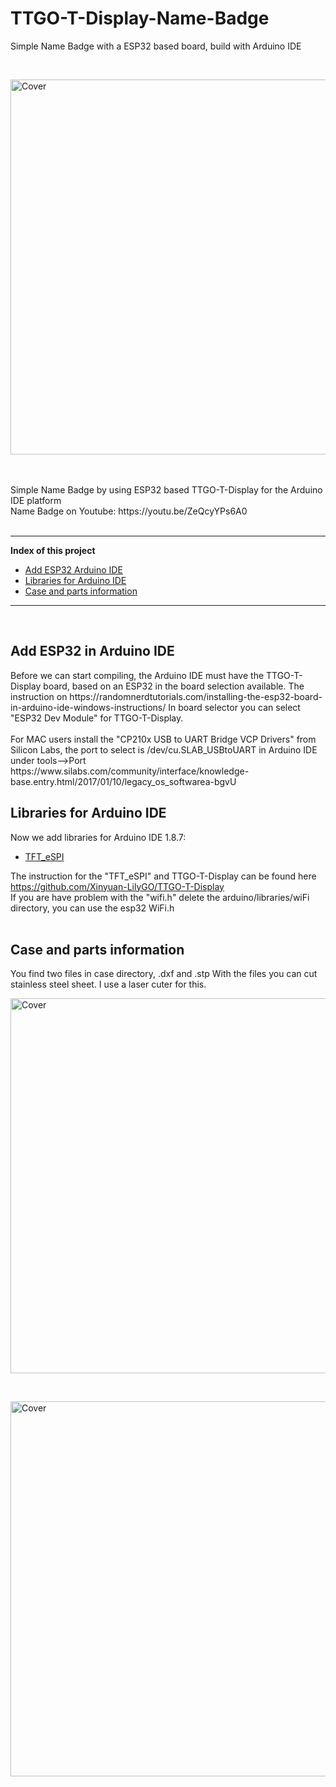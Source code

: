 # TTGO-T-Display-Name-Badge
Simple Name Badge with a ESP32 based board, build with Arduino IDE

<br>

<p><img src="https://github.com/oxinon/TTGO-T-Display-Name-Badge/blob/master/pictures/NameBadge.png" alt="Cover" width="600"></p>
<br>
<br>
Simple Name Badge by using ESP32 based TTGO-T-Display  for the Arduino IDE platform
<br>
Name Badge on Youtube: https://youtu.be/ZeQcyYPs6A0
<br>
<br>

* * *

<b>Index of this project</b>

+ [Add ESP32 Arduino IDE](#ESP32)
+ [Libraries for Arduino IDE](#libraries)
+ [Case and parts information](#case)

* * *
<br>
<a name="ESP32"></a><h2>Add ESP32 in Arduino IDE</h2>
Before we can start compiling, the Arduino IDE must have the TTGO-T-Display board, based on an ESP32 in the board selection available.
The instruction on https://randomnerdtutorials.com/installing-the-esp32-board-in-arduino-ide-windows-instructions/
In board selector you can select "ESP32 Dev Module" for TTGO-T-Display.
<br>
<br>
For MAC users install the "CP210x USB to UART Bridge VCP Drivers" from Silicon Labs, the port to select is /dev/cu.SLAB_USBtoUART in Arduino IDE under tools-->Port
<br>
https://www.silabs.com/community/interface/knowledge-base.entry.html/2017/01/10/legacy_os_softwarea-bgvU
<br>

<a name="libraries"></a><h2>Libraries for Arduino IDE</h2>
Now we add libraries for Arduino IDE 1.8.7:
<br>

+ [TFT_eSPI](https://github.com/Bodmer/TFT_eSPI)
   
The instruction for the "TFT_eSPI" and TTGO-T-Display can be found here https://github.com/Xinyuan-LilyGO/TTGO-T-Display<br>
If you are have problem with the "wifi.h" delete the arduino/libraries/wiFi directory, you can use the esp32 WiFi.h
<br>
<br>
<a name="case"></a><h2>Case and parts information</h2>
You find two files in case directory, .dxf and .stp With the files you can cut stainless steel sheet. I use a laser cuter for this.
<p><img src="https://github.com/oxinon/TTGO-T-Display-Name-Badge/blob/master/case/case.png" alt="Cover" width="600"></p>
<br>
<p><img src="https://github.com/oxinon/TTGO-T-Display-Name-Badge/blob/master/pictures/TTGO-T-Display_Build.jpg" alt="Cover" width="600"></p>
